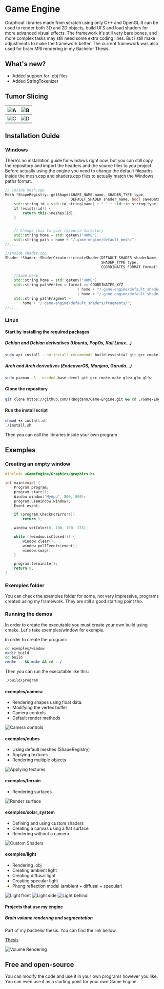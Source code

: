 # Game Engine

Graphical libraries made from scratch using only C++ and OpenGL.It can be used to render both 3D and 2D objects, build UI'S and load shaders for more advanced visual effects. The framework it's still very bare bones, and more complex tasks may still need some extra coding lines. But i still make adjustments to make the framework better. The current framework was also used for brain MRI rendering in my Bachelor Thesis.

## What's new?

- Added support for .obj files
- Added StringTokenizer

## Tumor Slicing

| ![A](./rmassets/brain1.jpg) | ![B](./rmassets/brain2.jpg) |
|---|---|
| ![C](./rmassets/brain3.jpg) | ![D](./rmassets/brain4.jpg) |

## Installation Guide

### Windows

There's no installation guide for windows right now, but you can still copy the repository and import the headers and the source files to you project. Before actually using the engine you need to change the default filepaths inside the mesh.cpp and shaders.cpp files to actually match the Windows paths format.

```cpp
// Inside mesh.cpp
Mesh *ShapeRegistry::getShape(SHAPE_NAME name, SHADER_TYPE type,
                              DEFAULT_SHADER shader_name, bool saveData) {
    std::string id = std::to_string(name) + "_" + std::to_string(type);
    if (exists(id)) {
        return this->meshes[id];
    }


    // Change this to your resource directory
    std::string home = std::getenv("HOME");
    std::string path = home + "/.game-engine/default_mesh/";
//....

//Inside shader.cpp
Shader *Shader::ShaderCreator::createShader(DEFAULT_SHADER shaderName,
                                            SHADER_TYPE type,
                                            COORDINATES_FORMAT format) {

    //Same here
    std::string home = std::getenv("HOME");
    std::string pathVertex = format == COORDINATES_XYZ
                                 ? home + "/.game-engine/default_shaders/xyz/"
                                 : home + "/.game-engine/default_shaders/xyzw/";
    std::string pathFragment =
        home + "/.game-engine/default_shaders/fragments/";
//....
```

### Linux

#### Start by installing the required packages

##### Debian and Debian derivatives (Ubuntu, PopOs, Kali Linux...)

```bash
sudo apt install --no-install-recommends build-essential git gcc cmake make libglew-dev libglm-dev libglfw3-dev
```

##### Arch and Arch derivatives (EndeavorOS, Manjaro, Garuda...)

```bash
sudo pacman -S --needed base-devel git gcc cmake make glew glm glfw
```

#### Clone the repository

```bash
git clone https://github.com/TRBogdann/Game-Engine.git && cd ./Game-Engine
```

#### Run the install script

```bash
chmod +x install.sh
./install.sh
```

Then you can call the libraries inside your own program

## Exemples

### Creating an empty window

```cpp
#include <GameEngine/Graphics/graphics.h>

int main(void) {
    Program program;
    program.start();
    Window window("MyApp", 800, 800);
    program.useWindow(window);
    Event event;

    if (program.CheckForError())
        return 1;

    window.setColor(0, 100, 100, 255);

    while (!window.isClosed()) {
        window.clear();
        window.pollEvents(event);
        window.swap();
    }

    program.terminate();
    return 0;
}
```

### Exemples folder

You can check the exemples folder for some, not very impressive, programs created using my framework. They are still a good starting point tho.

### Running the demos

In order to create the executable you must create your own build using cmake. Let's take exemples/window for exemple.

In order to create the program:

```bash
cd exemples/window
mkdir build
cd build
cmake .. && make && cd ../
```

Then you can run the executable like this:

```bash
./build/program
```

#### exemples/camera

- Rendering shapes using float data.
- Modifying the vertex buffer
- Camera controls
- Default render methods

![Camera controls](./rmassets/camera.jpg)

#### exemples/cubes

- Using default meshes (ShapeRegistry)
- Applying textures
- Rendering multiple objects
  
![Applying textures](./rmassets/texture.jpg)

#### exemples/terrain

- Rendering surfaces

![Render surface](./rmassets/terrain.jpg)

#### exemples/solar_system

- Defining and using custom shaders
- Creating a canvas using a flat surface
- Rendering without a camera

![Custom Shaders](./rmassets/shaders.jpg)

#### exemples/light

- Rendering .obj
- Creating ambient light
- Creating diffusal light
- Creating specular light
- Phong reflection model (ambient + diffusal + specular)

![Light front](./rmassets/light2.jpg)
![Light side](./rmassets/light1.jpg)
![Light behind](./rmassets/light3.jpg)

#### Projects that use my engine

##### Brain volume rendering and segmentation

Part of my bachelor thesis. You can find the link bellow.

[Thesis](https://github.com/TRBogdann/Licenta)

![Volume Rendering](./rmassets/slicer.jpg)

## Free and open-source

You can modify the code and use it in your own programs however you like. You can even use it as a starting point for your own Game Engine.
